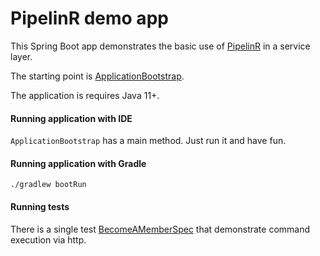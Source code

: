 # PipelinR demo app

This Spring Boot app demonstrates the basic use of [PipelinR](https://github.com/sizovs/PipelinR) in a service layer.

The starting point is [ApplicationBootstrap](src/main/java/lightweight4j/ApplicationBootstrap.java).

The application is requires Java 11+.

#### Running application with IDE
`ApplicationBootstrap` has a main method. Just run it and have fun.
 
#### Running application with Gradle
```
./gradlew bootRun
```

#### Running tests
There is a single test [BecomeAMemberSpec](src/test/groovy/lightweight4j/app/membership/BecomeAMemberSpec.groovy) that demonstrate command execution via http.


